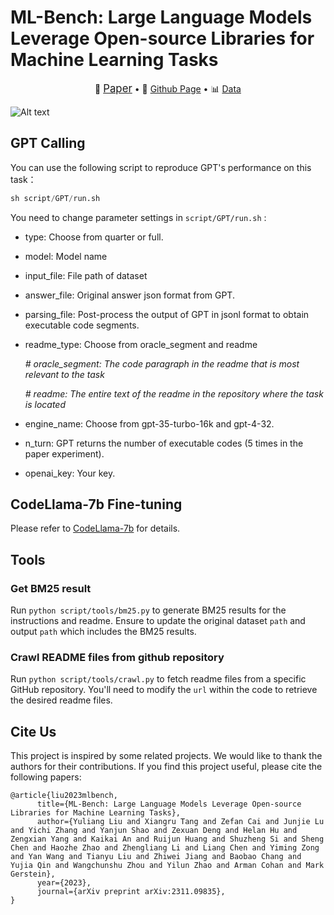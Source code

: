 # ML-Bench: Large Language Models Leverage Open-source Libraries for Machine Learning Tasks

<p align="center">
   📖 <a href="https://arxiv.org/abs/2311.09835" target="_blank"><span style="font-size: larger;">Paper</span></a>  • 🚀 <a href="https://ml-bench.github.io/" target="_blank">Github Page</a>  • 📊 <a href="https://drive.google.com/drive/folders/1e86FhLjxXK837SgR8a29cztx9UfxPQzS" target="_blank">Data</a> 
</p>

![Alt text](https://github.com/gersteinlab/ML-Bench/blob/master/assets/image.png)



## GPT Calling

You can use the following script to reproduce GPT's performance on this task：
```python
sh script/GPT/run.sh
```

You need to change parameter settings in `script/GPT/run.sh` :

* type: Choose from quarter or full.

* model: Model name 

* input_file: File path of dataset

* answer_file: Original answer json format from GPT.

* parsing_file: Post-process the output of GPT in jsonl format to obtain executable code segments.

* readme_type: Choose from oracle_segment and readme

  *# oracle_segment: The code paragraph in the readme that is most relevant to the task*

  *# readme: The entire text of the readme in the repository where the task is located*

* engine_name: Choose from gpt-35-turbo-16k and gpt-4-32.

* n_turn: GPT returns the number of executable codes (5 times in the paper experiment).

* openai_key: Your key.

## CodeLlama-7b Fine-tuning
Please refer to [CodeLlama-7b](script/codellama/README.md) for details.

## Tools

### Get BM25 result

Run `python script/tools/bm25.py` to generate BM25 results for the instructions and readme. Ensure to update the original dataset `path` and output `path` which includes the BM25 results.

### Crawl README files from github repository

Run `python script/tools/crawl.py` to fetch readme files from a specific GitHub repository. You'll need to modify the `url` within the code to retrieve the desired readme files.

## Cite Us
This project is inspired by some related projects. We would like to thank the authors for their contributions. If you find this project useful, please cite the following papers:

```
@article{liu2023mlbench,
      title={ML-Bench: Large Language Models Leverage Open-source Libraries for Machine Learning Tasks}, 
      author={Yuliang Liu and Xiangru Tang and Zefan Cai and Junjie Lu and Yichi Zhang and Yanjun Shao and Zexuan Deng and Helan Hu and Zengxian Yang and Kaikai An and Ruijun Huang and Shuzheng Si and Sheng Chen and Haozhe Zhao and Zhengliang Li and Liang Chen and Yiming Zong and Yan Wang and Tianyu Liu and Zhiwei Jiang and Baobao Chang and Yujia Qin and Wangchunshu Zhou and Yilun Zhao and Arman Cohan and Mark Gerstein},
      year={2023},
      journal={arXiv preprint arXiv:2311.09835},
}
```

